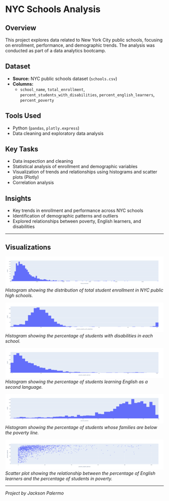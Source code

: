 # NYC Schools Analysis

## Overview
This project explores data related to New York City public schools, focusing on enrollment, performance, and demographic trends. The analysis was conducted as part of a data analytics bootcamp.

## Dataset
- **Source:** NYC public schools dataset (`schools.csv`)
- **Columns:** 
  - `school_name`, `total_enrollment`, `percent_students_with_disabilities`, `percent_english_learners`, `percent_poverty`

## Tools Used
- Python (`pandas`, `plotly.express`)
- Data cleaning and exploratory data analysis

## Key Tasks
- Data inspection and cleaning
- Statistical analysis of enrollment and demographic variables
- Visualization of trends and relationships using histograms and scatter plots (Plotly)
- Correlation analysis

## Insights
- Key trends in enrollment and performance across NYC schools
- Identification of demographic patterns and outliers
- Explored relationships between poverty, English learners, and disabilities

---

## Visualizations

![Histogram of total student enrollment](Data%20showing%20the%20total%20student%20enrollment.png)\
*Histogram showing the distribution of total student enrollment in NYC public high schools.*

![Histogram of percent students with disabilities](data%20showing%20the%20%25%20of%20students%20with%20disabilities%20in%20schools.png)\
*Histogram showing the percentage of students with disabilities in each school.*

![Histogram of percent English learners](data%20showing%20the%20%25%20of%20students%20who%20are%20learning%20English%20as%20a%20second%20language%20in%20schools.png)\
*Histogram showing the percentage of students learning English as a second language.*

![Histogram of percent poverty](data%20showing%20the%20%25%20of%20students%20whose%20families%20are%20below%20the%20poverty%20line%20in%20schools.png)\
*Histogram showing the percentage of students whose families are below the poverty line.*

![Scatter plot of percent English learners vs percent poverty](a%20scatter%20plot%20of%20percent_english_learners%20vs%20percent_poverty.png)\
*Scatter plot showing the relationship between the percentage of English learners and the percentage of students in poverty.*

---
*Project by Jackson Palermo* 
